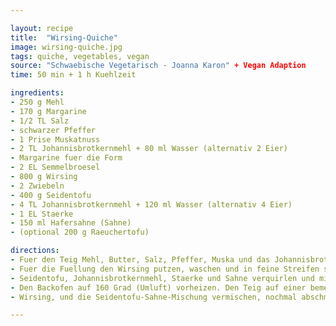```yaml
---

layout: recipe
title:  "Wirsing-Quiche"
image: wirsing-quiche.jpg
tags: quiche, vegetables, vegan
source: "Schwaebische Vegetarisch - Joanna Karon" + Vegan Adaption
time: 50 min + 1 h Kuehlzeit

ingredients:
- 250 g Mehl
- 170 g Margarine
- 1/2 TL Salz
- schwarzer Pfeffer
- 1 Prise Muskatnuss
- 2 TL Johannisbrotkernmehl + 80 ml Wasser (alternativ 2 Eier)
- Margarine fuer die Form
- 2 EL Semmelbroesel
- 800 g Wirsing
- 2 Zwiebeln
- 400 g Seidentofu
- 4 TL Johannisbrotkernmehl + 120 ml Wasser (alternativ 4 Eier)
- 1 EL Staerke
- 150 ml Hafersahne (Sahne)
- (optional 200 g Raeuchertofu)

directions:
- Fuer den Teig Mehl, Butter, Salz, Pfeffer, Muska und das Johannisbrotkernmehl in eine Ruehrschuessel geben und mit den Haenden rasch zu einem glatten Muerbeteig verkneten. Den Teig in Frischhaltefolie wickeln und 1 Stunde kalt stellen
- Fuer die Fuellung den Wirsing putzen, waschen und in feine Streifen schneiden. Zwiebeln abziehen und klein wuerfeln. Butter in einer Pfanne erhitzen, Wirsing, Zwiebeln und Raeuchtertofu darin anduensten. Anschluessend auf einem Siebt gut abtropfen und abkuehlen lassen Wirsing in eine Schuessel geben und mit Salz, Pfeffer und Muskat wuerzen.
- Seidentofu, Johannisbrotkernmehl, Staerke und Sahne verquirlen und mit Salz, Pfeffer und Muskat wuerzen.
- Den Backofen auf 160 Grad (Umluft) vorheizen. Den Teig auf einer bemehlten Arbeitsflaeche ausrollen (ca 30cm), in eine gefettete Springform legen und einen ca. 2 cm hohen Rad hochziehen. Teig leicht andruecken und die Semmelbroesel austreuen.
- Wirsing, und die Seidentofu-Sahne-Mischung vermischen, nochmal abschmecken und auf den Teig giessen. Die Wirsing-Quiche im Bckofen ca. 50 Minuten backen. Etwas abkuehlen lassen noch warm oder kalt servieren.

---
```



